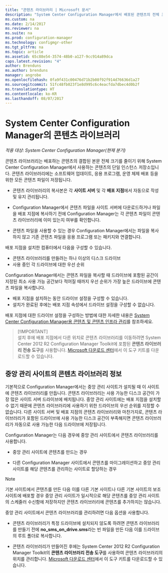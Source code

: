 ```yaml
---
title: "콘텐츠 라이브러리 | Microsoft 문서"
description: "System Center Configuration Manager에서 배포된 콘텐츠의 전체 크기를 줄이는 데 사용하는 콘텐츠 라이브러리에 대해 알아봅니다."
ms.custom: na
ms.date: 2/14/2017
ms.reviewer: na
ms.suite: na
ms.prod: configuration-manager
ms.technology: configmgr-other
ms.tgt_pltfrm: na
ms.topic: article
ms.assetid: 65c88e54-3574-48b0-a127-9cc914a89dca
caps.latest.revision: "4"
author: Brenduns
ms.author: brenduns
manager: angrobe
ms.openlocfilehash: 0fa9f431c00476d71b2b08f92f914d76636d1a27
ms.sourcegitcommit: 51fc48fb023f1e8d995c6c4eacfda7dbec4d0b2f
ms.translationtype: HT
ms.contentlocale: ko-KR
ms.lasthandoff: 08/07/2017
---
```

# <a name="the-content-library-in-system-center-configuration-manager"></a>System Center Configuration Manager의 콘텐츠 라이브러리

*적용 대상: System Center Configuration Manager(현재 분기)*

콘텐츠 라이브러리는 배포하는 콘텐츠의 결합된 본문 전체 크기를 줄이기 위해 System Center Configuration Manager에서 사용하는 콘텐츠의 단일 인스턴스 저장소입니다. 콘텐츠 라이브러리에는 소프트웨어 업데이트, 응용 프로그램, 운영 체제 배포 등을 위한 모든 콘텐츠 파일이 저장됩니다.

 - 콘텐츠 라이브러리의 복사본은 각 **사이트 서버** 및 각 **배포 지점**에서 자동으로 작성 및 유지 관리됩니다.

 - Configuration Manager에서 콘텐츠 파일을 사이트 서버에 다운로드하거나 파일을 배포 지점에 복사하기 전에 Configuration Manager는 각 콘텐츠 파일이 콘텐츠 라이브러리에 이미 있는지 여부를 확인합니다.
 - 콘텐츠 파일을 사용할 수 있는 경우 Configuration Manager에서는 파일을 복사하지 않고 기존 콘텐츠 파일을 응용 프로그램 또는 패키지와 연결합니다.

배포 지점을 설치한 컴퓨터에서 다음을 구성할 수 있습니다.

- 콘텐츠 라이브러리를 만들려는 하나 이상의 디스크 드라이브
- 사용 중인 각 드라이브에 대한 우선 순위

Configuration Manager에서는 콘텐츠 파일을 복사할 때 드라이브에 포함된 공간이 지정된 최소 사용 가능 공간보다 적어질 때까지 우선 순위가 가장 높은 드라이브에 콘텐츠 파일을 복사합니다.
- 배포 지점을 설치하는 동안 드라이브 설정을 구성할 수 있습니다.
- 설치가 완료된 후에는 배포 지점 속성에서 드라이브 설정을 구성할 수 없습니다.


배포 지점에 대한 드라이브 설정을 구성하는 방법에 대한 자세한 내용은 [System Center Configuration Manager용 콘텐츠 및 콘텐츠 인프라 관리](../../../core/servers/deploy/configure/manage-content-and-content-infrastructure.md)를 참조하세요.  


>  [!IMPORTANT]  
>  설치 후에 배포 지점에서 다른 위치로 콘텐츠 라이브러리를 이동하려면 System Center 2012 R2 Configuration Manager Toolkit에 포함된 **콘텐츠 라이브러리 전송 도구**를 사용합니다. [Microsoft 다운로드 센터](http://go.microsoft.com/fwlink/?LinkId=279566)에서 이 도구 키트를 다운로드할 수 있습니다.  

## <a name="about-the-content-library-on-the-central-administration-site"></a>중앙 관리 사이트의 콘텐츠 라이브러리 정보  
 기본적으로 Configuration Manager에서는 중앙 관리 사이트가 설치될 때 이 사이트에 콘텐츠 라이브러리를 만듭니다. 콘텐츠 라이브러리는 사용 가능한 디스크 공간이 가장 많은 사이트 서버 드라이브에 배치됩니다. 중앙 관리 사이트에는 배포 지점을 설치할 수 없기 때문에 콘텐츠 라이브러리에 사용하기 위한 드라이브의 우선 순위를 지정할 수 없습니다. 다른 사이트 서버 및 배포 지점의 콘텐츠 라이브러리와 마찬가지로, 콘텐츠 라이브러리가 포함된 드라이브에 사용 가능한 디스크 공간이 부족해지면 콘텐츠 라이브러리가 자동으로 사용 가능한 다음 드라이브에 저장됩니다.  

 Configuration Manager는 다음 경우에 중앙 관리 사이트에서 콘텐츠 라이브러리를 사용합니다.  

-   중앙 관리 사이트에 콘텐츠를 만드는 경우  

-   다른 Configuration Manager 사이트에서 콘텐츠를 마이그레이션하고 중앙 관리 사이트를 해당 콘텐츠를 관리하는 사이트로 할당하는 경우  

> [!NOTE]  
>  기본 사이트에서 콘텐츠를 만든 다음 이를 다른 기본 사이트나 다른 기본 사이트의 보조 사이트에 배포할 경우 중앙 관리 사이트가 일시적으로 해당 콘텐츠를 중앙 관리 사이트의 스케줄러 수신함에 저장하지만 콘텐츠 라이브러리에 콘텐츠를 추가하지는 않습니다.  

 중앙 관리 사이트에서 콘텐츠 라이브러리를 관리하려면 다음 옵션을 사용합니다.  

-   콘텐츠 라이브러리가 특정 드라이브에 설치되지 않도록 하려면 콘텐츠 라이브러리를 만들기 전에 **no_sms_on_drive.sms**라는 빈 파일을 만든 다음 이를 드라이브의 루트 폴더로 복사합니다.  

-   콘텐츠 라이브러리가 만들어진 후에는 System Center 2012 R2 Configuration Manager Toolkit의 **콘텐츠 라이브러리 전송 도구**를 사용하여 콘텐츠 라이브러리의 위치를 관리합니다. [Microsoft 다운로드 센터](http://go.microsoft.com/fwlink/?LinkId=279566)에서 이 도구 키트를 다운로드할 수 있습니다.  
